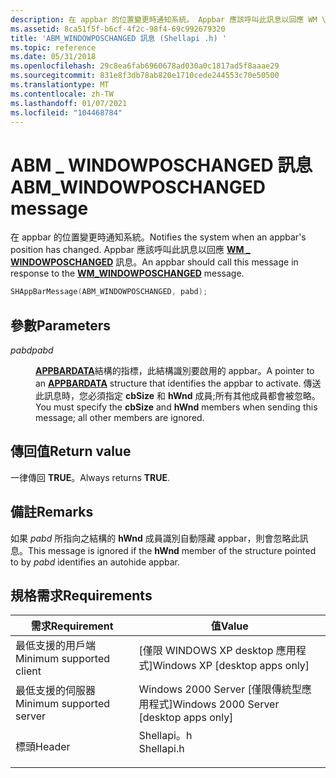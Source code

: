 ```yaml
---
description: 在 appbar 的位置變更時通知系統。 Appbar 應該呼叫此訊息以回應 WM \_ WINDOWPOSCHANGED 訊息。
ms.assetid: 8ca51f5f-b6cf-4f2c-98f4-69c992679320
title: 'ABM_WINDOWPOSCHANGED 訊息 (Shellapi .h) '
ms.topic: reference
ms.date: 05/31/2018
ms.openlocfilehash: 29c8ea6fab6960678ad030a0c1817ad5f8aaae29
ms.sourcegitcommit: 831e8f3db78ab820e1710cede244553c70e50500
ms.translationtype: MT
ms.contentlocale: zh-TW
ms.lasthandoff: 01/07/2021
ms.locfileid: "104468784"
---
```

# <a name="abm_windowposchanged-message"></a><span data-ttu-id="9d3e5-104">ABM \_ WINDOWPOSCHANGED 訊息</span><span class="sxs-lookup"><span data-stu-id="9d3e5-104">ABM\_WINDOWPOSCHANGED message</span></span>

<span data-ttu-id="9d3e5-105">在 appbar 的位置變更時通知系統。</span><span class="sxs-lookup"><span data-stu-id="9d3e5-105">Notifies the system when an appbar's position has changed.</span></span> <span data-ttu-id="9d3e5-106">Appbar 應該呼叫此訊息以回應 [**WM \_ WINDOWPOSCHANGED**](/windows/desktop/winmsg/wm-windowposchanged) 訊息。</span><span class="sxs-lookup"><span data-stu-id="9d3e5-106">An appbar should call this message in response to the [**WM\_WINDOWPOSCHANGED**](/windows/desktop/winmsg/wm-windowposchanged) message.</span></span>


```C++
SHAppBarMessage(ABM_WINDOWPOSCHANGED, pabd); 
```



## <a name="parameters"></a><span data-ttu-id="9d3e5-107">參數</span><span class="sxs-lookup"><span data-stu-id="9d3e5-107">Parameters</span></span>

<dl> <dt>

<span data-ttu-id="9d3e5-108">*pabd*</span><span class="sxs-lookup"><span data-stu-id="9d3e5-108">*pabd*</span></span> 
</dt> <dd>

<span data-ttu-id="9d3e5-109">[**APPBARDATA**](/windows/desktop/api/Shellapi/ns-shellapi-appbardata)結構的指標，此結構識別要啟用的 appbar。</span><span class="sxs-lookup"><span data-stu-id="9d3e5-109">A pointer to an [**APPBARDATA**](/windows/desktop/api/Shellapi/ns-shellapi-appbardata) structure that identifies the appbar to activate.</span></span> <span data-ttu-id="9d3e5-110">傳送此訊息時，您必須指定 **cbSize** 和 **hWnd** 成員;所有其他成員都會被忽略。</span><span class="sxs-lookup"><span data-stu-id="9d3e5-110">You must specify the **cbSize** and **hWnd** members when sending this message; all other members are ignored.</span></span>

</dd> </dl>

## <a name="return-value"></a><span data-ttu-id="9d3e5-111">傳回值</span><span class="sxs-lookup"><span data-stu-id="9d3e5-111">Return value</span></span>

<span data-ttu-id="9d3e5-112">一律傳回 **TRUE**。</span><span class="sxs-lookup"><span data-stu-id="9d3e5-112">Always returns **TRUE**.</span></span>

## <a name="remarks"></a><span data-ttu-id="9d3e5-113">備註</span><span class="sxs-lookup"><span data-stu-id="9d3e5-113">Remarks</span></span>

<span data-ttu-id="9d3e5-114">如果 *pabd* 所指向之結構的 **hWnd** 成員識別自動隱藏 appbar，則會忽略此訊息。</span><span class="sxs-lookup"><span data-stu-id="9d3e5-114">This message is ignored if the **hWnd** member of the structure pointed to by *pabd* identifies an autohide appbar.</span></span>

## <a name="requirements"></a><span data-ttu-id="9d3e5-115">規格需求</span><span class="sxs-lookup"><span data-stu-id="9d3e5-115">Requirements</span></span>



| <span data-ttu-id="9d3e5-116">需求</span><span class="sxs-lookup"><span data-stu-id="9d3e5-116">Requirement</span></span> | <span data-ttu-id="9d3e5-117">值</span><span class="sxs-lookup"><span data-stu-id="9d3e5-117">Value</span></span> |
|-------------------------------------|---------------------------------------------------------------------------------------|
| <span data-ttu-id="9d3e5-118">最低支援的用戶端</span><span class="sxs-lookup"><span data-stu-id="9d3e5-118">Minimum supported client</span></span><br/> | <span data-ttu-id="9d3e5-119">\[僅限 WINDOWS XP desktop 應用程式\]</span><span class="sxs-lookup"><span data-stu-id="9d3e5-119">Windows XP \[desktop apps only\]</span></span><br/>                                           |
| <span data-ttu-id="9d3e5-120">最低支援的伺服器</span><span class="sxs-lookup"><span data-stu-id="9d3e5-120">Minimum supported server</span></span><br/> | <span data-ttu-id="9d3e5-121">Windows 2000 Server \[僅限傳統型應用程式\]</span><span class="sxs-lookup"><span data-stu-id="9d3e5-121">Windows 2000 Server \[desktop apps only\]</span></span><br/>                                  |
| <span data-ttu-id="9d3e5-122">標頭</span><span class="sxs-lookup"><span data-stu-id="9d3e5-122">Header</span></span><br/>                   | <dl> <span data-ttu-id="9d3e5-123"><dt>Shellapi。h</dt></span><span class="sxs-lookup"><span data-stu-id="9d3e5-123"><dt>Shellapi.h</dt></span></span> </dl> |



 

